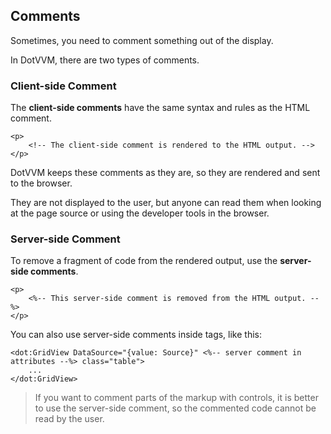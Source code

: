 ## Comments

Sometimes, you need to comment something out of the display. 

In DotVVM, there are two types of comments.

### Client-side Comment

The **client-side comments** have the same syntax and rules as the HTML comment.

```DOTHTML
<p>
    <!-- The client-side comment is rendered to the HTML output. -->
</p>
```

DotVVM keeps these comments as they are, so they are rendered and sent to the browser.

They are not displayed to the user, but anyone can read them when looking at the page source or using the developer tools in the browser. 

### Server-side Comment

To remove a fragment of code from the rendered output, use the **server-side comments**.

```DOTHTML
<p>
    <%-- This server-side comment is removed from the HTML output. --%>
</p>
```

You can also use server-side comments inside tags, like this:

```DOTHTML
<dot:GridView DataSource="{value: Source}" <%-- server comment in attributes --%> class="table">
    ...
</dot:GridView>
```

> If you want to comment parts of the markup with controls, it is better to use the server-side comment, so the commented code cannot be read by the user.
